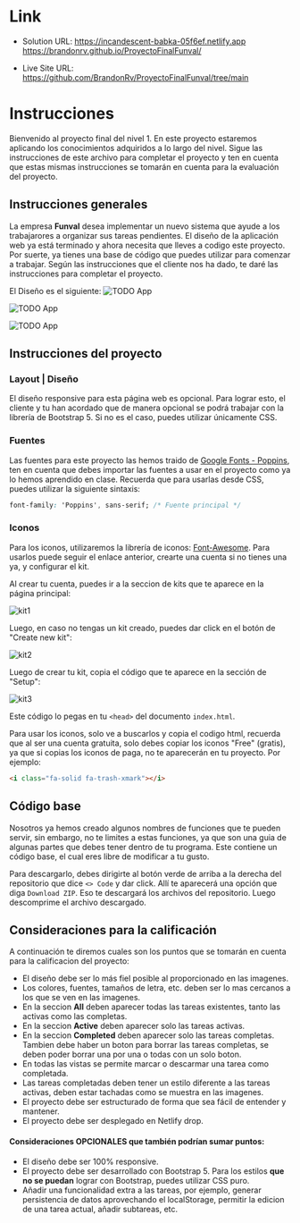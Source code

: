 # Link 

- Solution URL: https://incandescent-babka-05f6ef.netlify.app
                https://brandonrv.github.io/ProyectoFinalFunval/

- Live Site URL: https://github.com/BrandonRv/ProyectoFinalFunval/tree/main


# Instrucciones

Bienvenido al proyecto final del nivel 1. En este proyecto estaremos aplicando los conocimientos adquiridos a lo largo del nivel. Sigue las instrucciones de este archivo para completar el proyecto y ten en cuenta que estas mismas instrucciones se tomarán en cuenta para la evaluación del proyecto.

## Instrucciones generales

La empresa **Funval** desea implementar un nuevo sistema que ayude a los trabajarores a organizar sus tareas pendientes. El diseño de la aplicación web ya está terminado y ahora necesita que lleves a codigo este proyecto. Por suerte, ya tienes una base de código que puedes utilizar para comenzar a trabajar. Según las instrucciones que el cliente nos ha dado, te daré las instrucciones para completar el proyecto.

El Diseño es el siguiente: ![TODO App](./design/result-1.png)

![TODO App](./design/result-2.png)

![TODO App](./design/result-3.png)

## Instrucciones del proyecto

### Layout | Diseño

El diseño responsive para esta página web es opcional. Para lograr esto, el cliente y tu han acordado que de manera opcional se podrá trabajar con la librería de Bootstrap 5. Si no es el caso, puedes utilizar únicamente CSS.


### Fuentes

Las fuentes para este proyecto las hemos traido de [Google Fonts - Poppins](https://fonts.google.com/specimen/Poppins), ten en cuenta que debes importar las fuentes a usar en el proyecto como ya lo hemos aprendido en clase. Recuerda que para usarlas desde CSS, puedes utilizar la siguiente sintaxis:

```css
font-family: 'Poppins', sans-serif; /* Fuente principal */
```

### Iconos

Para los iconos, utilizaremos la librería de iconos: [Font-Awesome](https://fontawesome.com/). Para usarlos puede seguir el enlace anterior, crearte una cuenta si no tienes una ya, y configurar el kit. 

Al crear tu cuenta, puedes ir a la seccion de kits que te aparece en la página principal:

![kit1](./design/kit_1.png)

Luego, en caso no tengas un kit creado, puedes dar click en el botón de "Create new kit":

![kit2](./design/kit_2.png)

Luego de crear tu kit, copia el código que te aparece en la sección de "Setup":

![kit3](./design/kit_3.png)

Este código lo pegas en tu `<head>` del documento `index.html`.

Para usar los iconos, solo ve a buscarlos y copia el codigo html, recuerda que al ser una cuenta gratuita, solo debes copiar los iconos "Free" (gratis), ya que si copias los iconos de paga, no te aparecerán en tu proyecto.
Por ejemplo:

```html
<i class="fa-solid fa-trash-xmark"></i>
```


## Código base

Nosotros ya hemos creado algunos nombres de funciones que te pueden servir, sin embargo, no te limites a estas funciones, ya que son una guia de algunas partes que debes tener dentro de tu programa. Este contiene un código base, el cual eres libre de modificar a tu gusto.

Para descargarlo, debes dirigirte al botón verde de arriba a la derecha del repositorio que dice `<> Code` y dar click. Allí te aparecerá una opción que diga `Download ZIP`. Eso te descargará los archivos del repositorio. Luego descomprime el archivo descargado.

## Consideraciones para la calificación

A continuación te diremos cuales son los puntos que se tomarán en cuenta para la calificacion del proyecto:

- El diseño debe ser lo más fiel posible al proporcionado en las imagenes.
- Los colores, fuentes, tamaños de letra, etc. deben ser lo mas cercanos a los que se ven en las imagenes.
- En la seccion **All** deben aparecer todas las tareas existentes, tanto las activas como las completas.
- En la seccion **Active** deben aparecer solo las tareas activas.
- En la seccion **Completed** deben aparecer solo las tareas completas. Tambien debe haber un boton para borrar las tareas completas, se deben poder borrar una por una o todas con un solo boton.
- En todas las vistas se permite marcar o descarmar una tarea como completada.
- Las tareas completadas deben tener un estilo diferente a las tareas activas, deben estar tachadas como se muestra en las imagenes.
- El proyecto debe ser estructurado de forma que sea fácil de entender y mantener.
- El proyecto debe ser desplegado en Netlify drop.

#### Consideraciones OPCIONALES que también podrían sumar puntos:
- El diseño debe ser 100% responsive.
- El proyecto debe ser desarrollado con Bootstrap 5. Para los estilos **que no se puedan** lograr con Bootstrap, puedes utilizar CSS puro.
- Añadir una funcionalidad extra a las tareas, por ejemplo, generar persistencia de datos aprovechando el localStorage, permitir la edicion de una tarea actual, añadir subtareas, etc.
